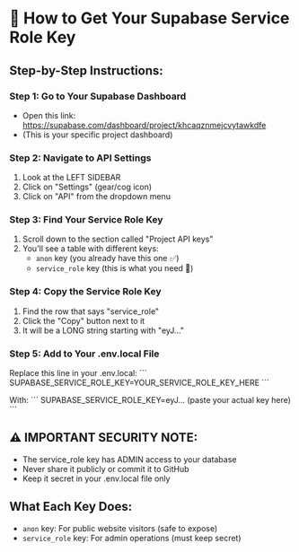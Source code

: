 # 🔑 How to Get Your Supabase Service Role Key

## Step-by-Step Instructions:

### Step 1: Go to Your Supabase Dashboard
- Open this link: https://supabase.com/dashboard/project/khcaqznmejcvytawkdfe
- (This is your specific project dashboard)

### Step 2: Navigate to API Settings
1. Look at the LEFT SIDEBAR
2. Click on "Settings" (gear/cog icon) 
3. Click on "API" from the dropdown menu

### Step 3: Find Your Service Role Key
1. Scroll down to the section called "Project API keys"
2. You'll see a table with different keys:
   - `anon` key (you already have this one ✅)
   - `service_role` key (this is what you need 🎯)

### Step 4: Copy the Service Role Key
1. Find the row that says "service_role"
2. Click the "Copy" button next to it
3. It will be a LONG string starting with "eyJ..."

### Step 5: Add to Your .env.local File
Replace this line in your .env.local:
\`\`\`
SUPABASE_SERVICE_ROLE_KEY=YOUR_SERVICE_ROLE_KEY_HERE
\`\`\`

With:
\`\`\`
SUPABASE_SERVICE_ROLE_KEY=eyJ... (paste your actual key here)
\`\`\`

## ⚠️ IMPORTANT SECURITY NOTE:
- The service_role key has ADMIN access to your database
- Never share it publicly or commit it to GitHub
- Keep it secret in your .env.local file only

## What Each Key Does:
- `anon` key: For public website visitors (safe to expose)
- `service_role` key: For admin operations (must keep secret)
